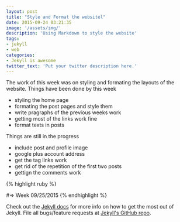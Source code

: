 ```yaml
---
layout: post
title: "Style and Format the websitel"
date: 2015-09-24 03:21:35
image: '/assets/img/'
description: 'Using Markdown to style the website'
tags:
- jekyll
- web
categories:
- Jekyll is awesome
twitter_text: 'Put your twitter description here.'
---
```


The work of this week was on styling and formating the layouts of the website. 
Things have been done by this week
- styling the home page 
- formating the post pages and style them
- write pragraphs of the previous weeks work
- getting most of the links work fine
- format texts in posts 

Things are still in the progress
- include post and profile image
- google plus account address
- get the tag links work
- get rid of the repetition of the first two posts
- gettign the comments work 

{% highlight ruby %}

#=> Week 09/25/2015
{% endhighlight %}

Check out the [Jekyll docs][jekyll] for more info on how to get the most out of Jekyll. File all bugs/feature requests at [Jekyll's GitHub repo][jekyll-gh].

[jekyll-gh]: https://github.com/mojombo/jekyll
[jekyll]:    http://jekyllrb.com